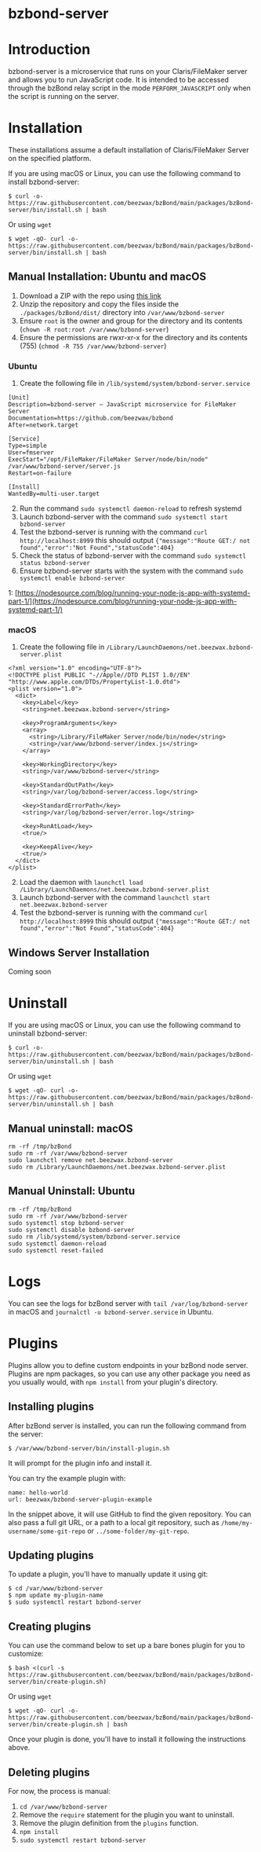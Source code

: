 # bzbond-server

# Introduction

bzbond-server is a microservice that runs on your Claris/FileMaker server and
allows you to run JavaScript code. It is intended to be accessed through the
bzBond relay script in the mode `PERFORM_JAVASCRIPT` only when the script is
running on the server.

# Installation

These installations assume a default installation of Claris/FileMaker Server
on the specified platform.

If you are using macOS or Linux, you can use the following command to install
bzbond-server:

    $ curl -o- https://raw.githubusercontent.com/beezwax/bzBond/main/packages/bzBond-server/bin/install.sh | bash

Or using `wget`

    $ wget -qO- curl -o- https://raw.githubusercontent.com/beezwax/bzBond/main/packages/bzBond-server/bin/install.sh | bash

## Manual Installation: Ubuntu and macOS

1. Download a ZIP with the repo using [this
   link](https://github.com/beezwax/bzBond/archive/refs/heads/main.zip)
1. Unzip the repository and copy the files inside the `./packages/bzBond/dist/` directory into `/var/www/bzbond-server`
1. Ensure `root` is the owner and group for the directory and its contents
   (`chown -R root:root /var/www/bzbond-server`)
1. Ensure the permissions are rwxr-xr-x for the directory and its contents (755) (`chmod -R 755 /var/www/bzbond-server`)

### Ubuntu

1. Create the following file in `/lib/systemd/system/bzbond-server.service`

```
[Unit]
Description=bzbond-server – JavaScript microservice for FileMaker Server
Documentation=https://github.com/beezwax/bzbond
After=network.target

[Service]
Type=simple
User=fmserver
ExecStart="/opt/FileMaker/FileMaker Server/node/bin/node" /var/www/bzbond-server/server.js
Restart=on-failure

[Install]
WantedBy=multi-user.target
```

2. Run the command `sudo systemctl daemon-reload` to refresh systemd
3. Launch bzbond-server with the command `sudo systemctl start bzbond-server`
4. Test the bzbond-server is running with the command `curl http://localhost:8999` this should output `{"message":"Route GET:/ not found","error":"Not Found","statusCode":404}`
5. Check the status of bzbond-server with the command `sudo systemctl status bzbond-server`
6. Ensure bzbond-server starts with the system with the command `sudo systemctl enable bzbond-server`

1: [https://nodesource.com/blog/running-your-node-js-app-with-systemd-part-1/](https://nodesource.com/blog/running-your-node-js-app-with-systemd-part-1/)

### macOS

1. Create the following file in `/Library/LaunchDaemons/net.beezwax.bzbond-server.plist`

```
<?xml version="1.0" encoding="UTF-8"?>
<!DOCTYPE plist PUBLIC "-//Apple//DTD PLIST 1.0//EN" "http://www.apple.com/DTDs/PropertyList-1.0.dtd">
<plist version="1.0">
  <dict>
    <key>Label</key>
    <string>net.beezwax.bzbond-server</string>

    <key>ProgramArguments</key>
    <array>
      <string>/Library/FileMaker Server/node/bin/node</string>
      <string>/var/www/bzbond-server/index.js</string>
    </array>

    <key>WorkingDirectory</key>
    <string>/var/www/bzbond-server</string>

    <key>StandardOutPath</key>
    <string>/var/log/bzbond-server/access.log</string>

    <key>StandardErrorPath</key>
    <string>/var/log/bzbond-server/error.log</string>

    <key>RunAtLoad</key>
    <true/>

    <key>KeepAlive</key>
    <true/>
  </dict>
</plist>
```

2. Load the daemon with `launchctl load /Library/LaunchDaemons/net.beezwax.bzbond-server.plist`
3. Launch bzbond-server with the command `launchctl start net.beezwax.bzbond-server`
4. Test the bzbond-server is running with the command `curl http://localhost:8999` this should output `{"message":"Route GET:/ not found","error":"Not Found","statusCode":404}`

## Windows Server Installation

Coming soon

# Uninstall

If you are using macOS or Linux, you can use the following command to uninstall
bzbond-server:

    $ curl -o- https://raw.githubusercontent.com/beezwax/bzBond/main/packages/bzBond-server/bin/uninstall.sh | bash

Or using `wget`

    $ wget -qO- curl -o- https://raw.githubusercontent.com/beezwax/bzBond/main/packages/bzBond-server/bin/uninstall.sh | bash

## Manual uninstall: macOS

```
rm -rf /tmp/bzBond
sudo rm -rf /var/www/bzbond-server
sudo launchctl remove net.beezwax.bzbond-server
sudo rm /Library/LaunchDaemons/net.beezwax.bzbond-server.plist
```

## Manual Uninstall: Ubuntu

```
rm -rf /tmp/bzBond
sudo rm -rf /var/www/bzbond-server
sudo systemctl stop bzbond-server
sudo systemctl disable bzbond-server
sudo rm /lib/systemd/system/bzbond-server.service
sudo systemctl daemon-reload
sudo systemctl reset-failed
```

# Logs

You can see the logs for bzBond server with `tail /var/log/bzbond-server` in
macOS and `journalctl -u bzbond-server.service` in Ubuntu.

# Plugins

Plugins allow you to define custom endpoints in your bzBond node server.
Plugins are npm packages, so you can use any other package you need as you
usually would, with `npm install` from your plugin's directory.

## Installing plugins

After bzBond server is installed, you can run the following command from the
server:

    $ /var/www/bzbond-server/bin/install-plugin.sh

It will prompt for the plugin info and install it.

You can try the example plugin with:

    name: hello-world
    url: beezwax/bzbond-server-plugin-example

In the snippet above, it will use GitHub to find the given repository. You can
also pass a full git URL, or a path to a local git repository, such as
`/home/my-username/some-git-repo` or `../some-folder/my-git-repo`.

## Updating plugins

To update a plugin, you'll have to manually update it using git:

    $ cd /var/www/bzbond-server
    $ npm update my-plugin-name
    $ sudo systemctl restart bzbond-server

## Creating plugins

You can use the command below to set up a bare bones plugin for you to
customize:

    $ bash <(curl -s https://raw.githubusercontent.com/beezwax/bzBond/main/packages/bzBond-server/bin/create-plugin.sh)

Or using `wget`

    $ wget -qO- curl -o- https://raw.githubusercontent.com/beezwax/bzBond/main/packages/bzBond-server/bin/create-plugin.sh | bash

Once your plugin is done, you'll have to install it following the instructions
above.

## Deleting plugins

For now, the process is manual:

1. `cd /var/www/bzbond-server`
1. Remove the `require` statement for the plugin you want to uninstall.
1. Remove the plugin definition from the `plugins` function.
1. `npm install`
1. `sudo systemctl restart bzbond-server`
